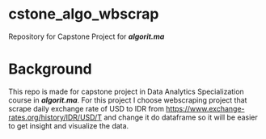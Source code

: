 # cstone_algo_wbscrap
Repository for Capstone Project for ***algorit.ma***

# Background
This repo is made for capstone project in Data Analytics Specialization course in ***algorit.ma***.
For this project I choose webscraping project that scrape daily exchange rate of USD to IDR from https://www.exchange-rates.org/history/IDR/USD/T
and change it do dataframe so it will be easier to get insight and visualize the data.
